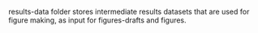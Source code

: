results-data folder stores intermediate results datasets
that are used for figure making, as input for figures-drafts and figures.
